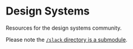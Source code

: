 # Design Systems

Resources for the design systems community.

Please note the [`/slack` directory is a submodule](https://github.com/sushiandrobots/design-systems-slack).
